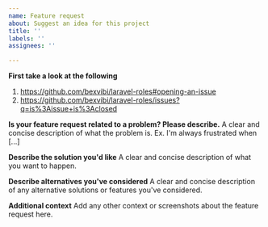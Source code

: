 ```yaml
---
name: Feature request
about: Suggest an idea for this project
title: ''
labels: ''
assignees: ''

---
```


**First take a look at the following**
1. https://github.com/bexvibi/laravel-roles#opening-an-issue 
2. https://github.com/bexvibi/laravel-roles/issues?q=is%3Aissue+is%3Aclosed

**Is your feature request related to a problem? Please describe.**
A clear and concise description of what the problem is. Ex. I'm always frustrated when [...]

**Describe the solution you'd like**
A clear and concise description of what you want to happen.

**Describe alternatives you've considered**
A clear and concise description of any alternative solutions or features you've considered.

**Additional context**
Add any other context or screenshots about the feature request here.

